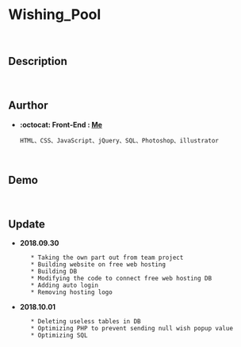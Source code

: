 # Wishing_Pool

<br/>

## Description

<br/>

## Aurthor
* **:octocat: Front-End : [Me](https://github.com/yschen25)**
        
      HTML、CSS、JavaScript、jQuery、SQL、Photoshop、illustrator

<br/>

## Demo

<br/>

## Update

* **2018.09.30**

         * Taking the own part out from team project 
         * Building website on free web hosting
         * Building DB
         * Modifying the code to connect free web hosting DB
         * Adding auto login
         * Removing hosting logo
         
* **2018.10.01**

         * Deleting useless tables in DB
         * Optimizing PHP to prevent sending null wish popup value
         * Optimizing SQL
<br/>
